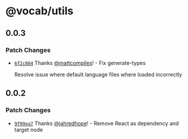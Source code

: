 # @vocab/utils

## 0.0.3

### Patch Changes

- [`6f2c084`](https://github.com/seek-oss/vocab/commit/6f2c08419ce5773c589901fafa7bec7a1c94d2a5) Thanks [@mattcompiles](https://github.com/mattcompiles)! - Fix generate-types

  Resolve issue where default language files where loaded incorrectly

## 0.0.2

### Patch Changes

- [`9f99ea7`](https://github.com/seek-oss/vocab/commit/9f99ea7c827ec4d7c21a485e17e3adbbd1c49319) Thanks [@jahredhope](https://github.com/jahredhope)! - Remove React as dependency and target node

